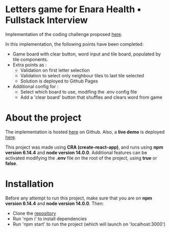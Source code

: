 # Letters game for Enara Health • Fullstack Interview
Implementation of the coding challenge proposed [here](https://github.com/baytelman/fullstack-interview).

In this implementation, the following points have been completed:
- Game board with clear button, word input and tile board, populated by tile components.
- Extra points as :
    - Validation on first letter selection
    - Validation to select only neighbour tiles to last tile selected
    - Solution is deployed to Github Pages
- Additional config for :
    - Select which board to use, modifing the .env config file
    - Add a 'clear board' button that shuffles and clears word from game

# About the project
The implementation is hosted [here](https://github.com/misreads/enara-letter-game) on Github.
Also, a **live demo** is deployed [here](https://misreads.github.io/enara-letter-game/).

This project was made using **CRA (create-react-app)**, and runs using **npm version 6.14.4** and **node version 14.0.0**.
Additional features can be activated modifying the **.env** file on the root of the project, using **true** or **false**.
# Installation
Before any attempt to run this project, make sure that you are on **npm version 6.14.4** and **node version 14.0.0**.
Then:

- Clone the [repository](https://github.com/misreads/enara-letter-game)
- Run 'npm i' to install dependencies
- Run 'npm start' to run the project (which will launch on 'localhost:3000')
